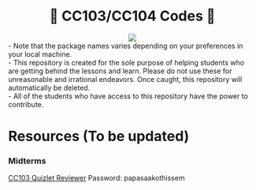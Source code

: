 <div align="center">

# 👀 CC103/CC104 Codes 👀
 
<img src="https://img.shields.io/badge/WARNING-USE_AT_YOUR_OWN_RISK-1DA1F2?style=for-the-badge&logo=alert&labelColor=darkred&color=pink#gh-dark-mode-only" />
  </div>
- Note that the package names varies depending on your preferences in your local machine. <br>
- This repository is created for the sole purpose of helping students who are getting behind the lessons and learn. Please do not use these for unreasonable and irrational endeavors. Once caught, this repository will automatically be deleted. <br>
- All of the students who have access to this repository have the power to contribute.

# Resources (To be updated)
### Midterms
[CC103 Quizlet Reviewer](https://quizlet.com/778497859/cc103-introduction-to-computer-programming-midterms-flash-cards/)
Password: papasaakothissem
